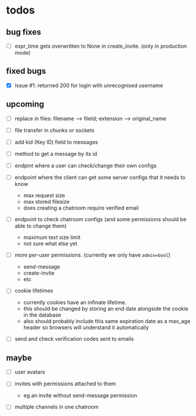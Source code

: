 todos
=====
bug fixes
---------
- [ ] expr\_time gets overwritten to None in create\_invite. \(only in production mode\)

fixed bugs
----------
- [x] Issue #1: returned 200 for login with unrecognised username

upcoming
--------
- [ ] replace in files: filename --> fileId; extension --> original\_name


- [ ] file transfer in chunks or sockets


- [ ] add kid (Key ID) field to messages


- [ ] method to get a message by its id


- [ ] endpint where a user can check/change their own configs


- [ ] endpoint where the client can get some server configs that it needs to know
    - max request size
    - max stored filesize
    - does creating a chatroom require verified email


- [ ] endpoint to check chatroom configs (and some permissions should be able to change them)
    - maximum text size limit
    - not sure what else yet


- [ ] more per-user permissions. (currently we only have `admin=bool`)
    - send-message
    - create-invite
    - etc


- [ ] cookie lifetimes
    - currently cookies have an infinate lifetime.
    - this should be changed by storing an end date alongside the cookie in the database
    - also should probably include this same expiration date as a max_age header so browsers will understand it automatically


- [ ] send and check verification codes sent to emails



maybe
-----
- [ ] user avatars

- [ ] invites with permissions attached to them
    - eg an invite without send-message permission

- [ ] multiple channels in one chatroom


